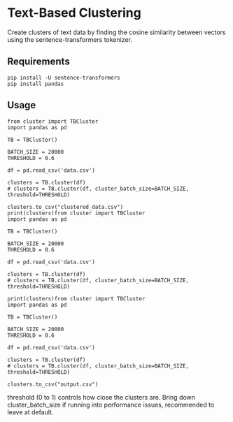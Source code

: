 # Text-Based Clustering

Create clusters of text data by finding the cosine similarity between vectors using the sentence-transformers tokenizer.

## Requirements

```
pip install -U sentence-transformers
pip install pandas
```

## Usage

```
from cluster import TBCluster
import pandas as pd

TB = TBCluster()

BATCH_SIZE = 20000
THRESHOLD = 0.6

df = pd.read_csv('data.csv')

clusters = TB.cluster(df)
# clusters = TB.cluster(df, cluster_batch_size=BATCH_SIZE, threshold=THRESHOLD)

clusters.to_csv("clustered_data.csv")
print(clusters)from cluster import TBCluster
import pandas as pd

TB = TBCluster()

BATCH_SIZE = 20000
THRESHOLD = 0.6

df = pd.read_csv('data.csv')

clusters = TB.cluster(df)
# clusters = TB.cluster(df, cluster_batch_size=BATCH_SIZE, threshold=THRESHOLD)

print(clusters)from cluster import TBCluster
import pandas as pd

TB = TBCluster()

BATCH_SIZE = 20000
THRESHOLD = 0.6

df = pd.read_csv('data.csv')

clusters = TB.cluster(df)
# clusters = TB.cluster(df, cluster_batch_size=BATCH_SIZE, threshold=THRESHOLD)

clusters.to_csv("output.csv")
```
threshold (0 to 1) controls how close the clusters are. Bring down cluster_batch_size if running into performance issues, recommended to leave at default.

